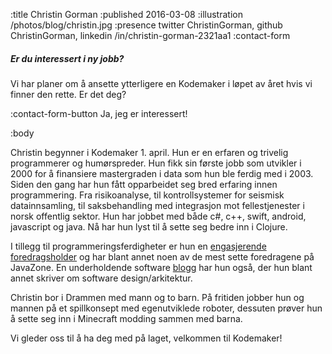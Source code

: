 :title Christin Gorman
:published 2016-03-08
:illustration /photos/blog/christin.jpg
:presence twitter ChristinGorman, github ChristinGorman, linkedin /in/christin-gorman-2321aa1
:contact-form

##### Er du interessert i ny jobb?

Vi har planer om å ansette ytterligere en Kodemaker i løpet av året hvis vi
finner den rette. Er det deg?

:contact-form-button Ja, jeg er interessert!

:body

Christin begynner i Kodemaker 1. april. Hun er en erfaren og trivelig programmerer og humørspreder.  Hun fikk sin første jobb som utvikler i 2000 for å finansiere mastergraden i data som hun ble ferdig med i 2003. Siden den gang har hun fått opparbeidet seg bred erfaring innen programmering. Fra risikoanalyse, til kontrollsystemer for seismisk datainnsamling, til saksbehandling med integrasjon mot fellestjenester i norsk offentlig sektor. Hun har jobbet med både c#, c++, swift, android, javascript og java.  Nå har hun lyst til å sette seg bedre inn i Clojure. 

I tillegg til programmeringsferdigheter er hun en [engasjerende foredragsholder](https://vimeo.com/search?q=christin+gorman) og har blant annet noen av de mest sette foredragene på JavaZone. En underholdende software [blogg](http://kranglefant.tumblr.com) har hun også, der hun blant annet skriver om software design/arkitektur.

Christin bor i Drammen med mann og to barn.  På fritiden jobber hun og mannen på et spillkonsept med egenutviklede roboter, dessuten prøver hun å sette seg inn i Minecraft modding sammen med barna. 

Vi gleder oss til å ha deg med på laget, velkommen til Kodemaker!


